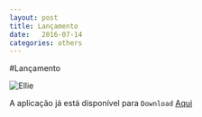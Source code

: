 ```yaml
---
layout: post
title: Lançamento
date:   2016-07-14
categories: others
---
```

#Lançamento

![Ellie]({{site.baseurl}}/_posts/mascoteGif1.gif)


A aplicação já está disponível para `Download` [Aqui](https://sourceforge.net/projects/educationellie/files/latest/download "Aqui")
